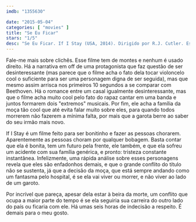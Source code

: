 ```yaml
---
imdb: "1355630"

date: "2015-05-04"
categories: [ "movies" ]
title: "Se Eu Ficar"
stars: "1/5"
desc: "Se Eu Ficar. If I Stay (USA, 2014). Dirigido por R.J. Cutler. Escrito por Shauna Cross, Gayle Forman. Com Chloë Grace Moretz, Mireille Enos, Jamie Blackley, Joshua Leonard, Liana Liberato, Stacy Keach, Gabrielle Rose, Jakob Davies, Ali Milner."
---
```

Fale-me mais sobre clichês. Esse filme tem de montes e nenhum é usado direito. Há a narrativa em off de uma protagonista que faz questão de ser desinteressante (mas parece que o filme acha o fato dela tocar violoncelo cool o suficiente para ser uma personagem digna de ser seguida), mas que mesmo assim arrisca nos primeiros 10 segundos a se comparar com Beethoven. Há o romance entre um casal igualmente desinteressante, mas que o filme acha muito cool pelo fato do rapaz cantar em uma banda e juntos formarem dois "extremos" musicais. Por fim, ele acha a família da moça tão cool que até evita falar muito sobre eles, para quando todos morrerem não fazerem a mínima falta, por mais que a garota berre ao saber do seu irmão mais novo.

If I Stay é um filme feito para ser bonitinho e fazer as pessoas chorarem. Aparentemente as pessoas choram por qualquer bobagem. Basta contar que ela é bonita, tem um futuro pela frente, ele também, e que ela sofreu um acidente com sua família genérica, e pronto: tristeza constante instantânea. Infelizmente, uma rápida análise sobre esses personagens revela que eles são enfadonhos demais, e que o grande conflito do título não se sustenta, já que a decisão da moça, que está sempre andando como um fantasma pelo hospital, é se ela vai viver ou morrer, e não viver ao lado de um garoto.

Por incrível que pareça, apesar dela estar à beira da morte, um conflito que ocupa a maior parte do tempo é se ela seguiria sua carreira do outro lado do país ou ficaria com ele. Há umas seis horas de indecisão a respeito. É demais para o meu gosto.
